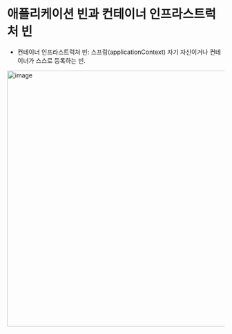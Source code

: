 # 애플리케이션 빈과 컨테이너 인프라스트럭처 빈
 * 컨테이너 인프라스트럭처 빈: 스프링(applicationContext) 자기 자신이거나 컨테이너가 스스로 등록하는 빈.

<img width="1315" height="592" alt="image" src="https://github.com/user-attachments/assets/e7a74413-a26f-405a-ad2c-33aa64e14874" />

